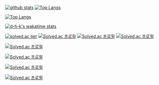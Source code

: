 [![github stats](https://github-readme-stats.vercel.app/api?username=d-h-k)](https://github.com/d-h-k/github-readme-stats)   [![Top Langs](https://github-readme-stats.vercel.app/api/top-langs/?username=d-h-k)](https://github.com/d-h-k/github-readme-stats)


[![Top Langs](https://github-readme-stats.vercel.app/api/top-langs/?username=d-h-k&layout=compact)](https://github.com/d-h-k/d-h-k)

[![d-h-k's wakatime stats](https://github-readme-stats.vercel.app/api/wakatime?username=d-h-k)](https://github.com/anuraghazra/github-readme-stats)


[![solved.ac tier](http://mazassumnida.wtf/api/generate_badge?boj=kdog1503)](https://solved.ac/kdog1503)
[![Solved.ac 프로필](http://mazassumnida.wtf/api/v2/generate_badge?boj={kdog1503})](https://solved.ac/{kdog1503})
[![Solved.ac
프로필](http://mazassumnida.wtf/api/mini/generate_badge?boj={handle})](https://solved.ac/{handle})
[![Solved.ac
프로필](http://mazassumnida.wtf/api/generate_badge?boj={handle})](https://solved.ac/{handle})




[![Solved.ac
프로필](http://mazassumnida.wtf/api/mini/generate_badge?boj=kdog1503)](https://github.com/mazassumnida/mazassumnida)

[![Solved.ac
프로필](http://mazassumnida.wtf/api/v2/generate_badge?boj=kdog1503)](https://solved.ac/kdog1503)

[![Solved.ac
프로필](http://mazassumnida.wtf/api/generate_badge?boj=kdog1503)](https://solved.ac/kdog1503)

[![Solved.ac
프로필](http://mazassumnida.wtf/api/v2/generate_badge?boj=kdog1503)](https://solved.ac/kdog1503)
